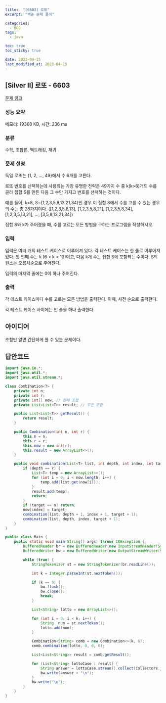 ```yaml
---
title:  "[6603] 로또"
excerpt: "백준 문제 풀이"

categories:
  - BOJ
tags:
  - java

toc: true
toc_sticky: true

date: 2023-04-15
last_modified_at: 2023-04-15
---
```

## [Silver II] 로또 - 6603 

[문제 링크](https://www.acmicpc.net/problem/6603) 

### 성능 요약

메모리: 19368 KB, 시간: 236 ms

### 분류

수학, 조합론, 백트래킹, 재귀

### 문제 설명

<p>독일 로또는 {1, 2, ..., 49}에서 수 6개를 고른다.</p>

<p>로또 번호를 선택하는데 사용되는 가장 유명한 전략은 49가지 수 중 k(k>6)개의 수를 골라 집합 S를 만든 다음 그 수만 가지고 번호를 선택하는 것이다.</p>

<p>예를 들어, k=8, S={1,2,3,5,8,13,21,34}인 경우 이 집합 S에서 수를 고를 수 있는 경우의 수는 총 28가지이다. ([1,2,3,5,8,13], [1,2,3,5,8,21], [1,2,3,5,8,34], [1,2,3,5,13,21], ..., [3,5,8,13,21,34])</p>

<p>집합 S와 k가 주어졌을 때, 수를 고르는 모든 방법을 구하는 프로그램을 작성하시오.</p>

### 입력 

 <p>입력은 여러 개의 테스트 케이스로 이루어져 있다. 각 테스트 케이스는 한 줄로 이루어져 있다. 첫 번째 수는 k (6 < k < 13)이고, 다음 k개 수는 집합 S에 포함되는 수이다. S의 원소는 오름차순으로 주어진다.</p>

<p>입력의 마지막 줄에는 0이 하나 주어진다. </p>

### 출력 

 <p>각 테스트 케이스마다 수를 고르는 모든 방법을 출력한다. 이때, 사전 순으로 출력한다.</p>

<p>각 테스트 케이스 사이에는 빈 줄을 하나 출력한다.</p>

## 아이디어
조합만 알면 간단하게 풀 수 있는 문제이다.  

## 답안코드
```java
import java.io.*;
import java.util.*;
import java.util.stream.*;

class Combination<T> {
    private int n;
    private int r;
    private int[] now; // 현재 조합
    private List<List<T>> result; // 모든 조합

    public List<List<T>> getResult() {
        return result;
    }

    public Combination(int n, int r) {
        this.n = n;
        this.r = r;
        this.now = new int[r];
        this.result = new ArrayList<>();
    }

    public void combination(List<T> list, int depth, int index, int target) {
        if (depth == r) {
            List<T> temp = new ArrayList<>();
            for (int i = 0; i < now.length; i++) {
                temp.add(list.get(now[i]));
            }
            result.add(temp);
            return;
        }
        if (target == n) return;
        now[index] = target;
        combination(list, depth + 1, index + 1, target + 1);
        combination(list, depth, index, target + 1);
    }
}

public class Main {
    public static void main(String[] args) throws IOException {
        BufferedReader br = new BufferedReader(new InputStreamReader(System.in));
        BufferedWriter bw = new BufferedWriter(new OutputStreamWriter(System.out));

        while (true) {
            StringTokenizer st = new StringTokenizer(br.readLine());

            int k = Integer.parseInt(st.nextToken());

            if (k == 0) {
                bw.flush();
                bw.close();
                break;
            }

            List<String> lotto = new ArrayList<>();

            for (int i = 0; i < k; i++) {
                String  num = st.nextToken();
                lotto.add(num);
            }

            Combination<String> comb = new Combination<>(k, 6);
            comb.combination(lotto, 0, 0, 0);

            List<List<String>> result = comb.getResult();

            for (List<String> lottoCase : result) {
                String answer = lottoCase.stream().collect(Collectors.joining(" "));
                bw.write(answer + "\n");
            }
            bw.write("\n");
        }
    }
}
```